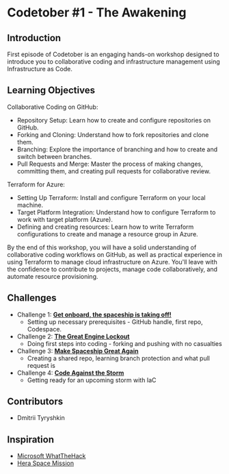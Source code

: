 # Codetober #1 - The Awakening

## Introduction

First episode of Codetober is an engaging hands-on workshop designed to introduce you to collaborative coding and infrastructure management using Infrastructure as Code.

## Learning Objectives

Collaborative Coding on GitHub:
   - Repository Setup: Learn how to create and configure repositories on GitHub.
   - Forking and Cloning: Understand how to fork repositories and clone them.
   - Branching: Explore the importance of branching and how to create and switch between branches.
   - Pull Requests and Merge: Master the process of making changes, committing them, and creating pull requests for collaborative review.

Terraform for Azure:
   - Setting Up Terraform: Install and configure Terraform on your local machine.
   - Target Platform Integration: Understand how to configure Terraform to work with target platform (Azure).
   - Defining and creating resources: Learn how to write Terraform configurations to create and manage a resource group in Azure.

By the end of this workshop, you will have a solid understanding of collaborative coding workflows on GitHub, as well as practical experience in using Terraform to manage cloud infrastructure on Azure. You'll leave with the confidence to contribute to projects, manage code collaboratively, and automate resource provisioning.

## Challenges
- Challenge 1: **[Get onboard, the spaceship is taking off!](Challenges/Challenge-01.md)**
   - Setting up necessary prerequisites - GitHub handle, first repo, Codespace.
- Challenge 2: **[The Great Engine Lockout](Challenges/Challenge-02.md)**
   - Doing first steps into coding - forking and pushing with no casualties
- Challenge 3: **[Make Spaceship Great Again](Challenges/Challenge-03.md)**
   - Creating a shared repo, learning branch protection and what pull request is
- Challenge 4: **[Code Against the Storm](Challenges/Challenge-04.md)**
   - Getting ready for an upcoming storm with IaC

## Contributors
- Dmitrii Tyryshkin

## Inspiration
- [Microsoft WhatTheHack](https://microsoft.github.io/WhatTheHack/)
- [Hera Space Mission](https://www.heramission.space/)
